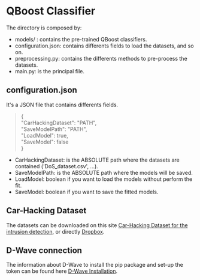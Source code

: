 # QBoost Classifier
The directory is composed by:

 - models/ : contains the pre-trained QBoost classifiers.
 - configuration.json: contains differents fields to load the datasets, and so on.
 - preprocessing.py: contains the differents methods to pre-process the datasets.
 - main.py: is the principal file.

## configuration.json

It's a JSON file that contains differents fields.

> {  
>     "CarHackingDataset": "PATH",     
>     "SaveModelPath": "PATH",     
>     "LoadModel": true,     
>     "SaveModel": false   
>     }

 - CarHackingDataset: is the ABSOLUTE path where the datasets are contained ('DoS_dataset.csv', ...).
 - SaveModelPath: is the ABSOLUTE path where the models will be saved.
 - LoadModel: boolean if you want to load the models without perform the fit.
 - SaveModel: boolean if you want to save the fitted models.

## Car-Hacking Dataset
The datasets can be downloaded on this site [Car-Hacking Dataset for the intrusion detection](https://ocslab.hksecurity.net/Datasets/car-hacking-dataset), or directly [Dropbox](https://www.dropbox.com/sh/evlfzrac4vipo12/AAAGoF-KutOGVdqNosIZu7XTa?dl=0).

## D-Wave connection
The information about D-Wave to install the pip package and set-up the token can be found here [D-Wave Installation](https://docs.ocean.dwavesys.com/en/latest/overview/install.html).